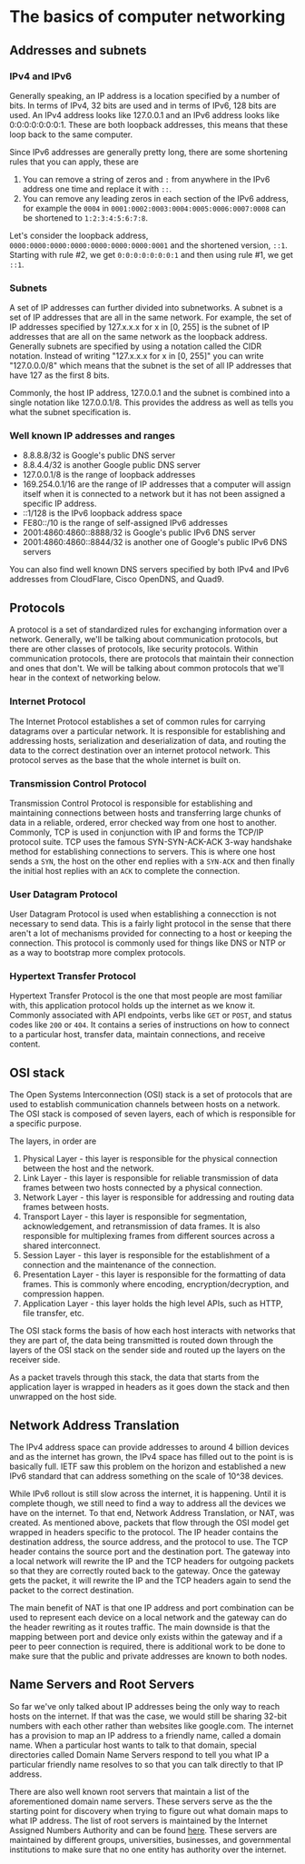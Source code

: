 # The basics of computer networking

## Addresses and subnets

### IPv4 and IPv6

Generally speaking, an IP address is a location specified by a number of bits. In terms of IPv4, 32 bits are used and in terms of IPv6, 128 bits are used. An IPv4 address looks like 127.0.0.1 and an IPv6 address looks like 0:0:0:0:0:0:0:1. These are both loopback addresses, this means that these loop back to the same computer.

Since IPv6 addresses are generally pretty long, there are some shortening rules that you can apply, these are

1. You can remove a string of zeros and `:` from anywhere in the IPv6 address one time and replace it with `::`.
2. You can remove any leading zeros in each section of the IPv6 address, for example the `0004` in `0001:0002:0003:0004:0005:0006:0007:0008` can be shortened to `1:2:3:4:5:6:7:8`.

Let's consider the loopback address, `0000:0000:0000:0000:0000:0000:0000:0001` and the shortened version, `::1`. Starting with rule #2, we get `0:0:0:0:0:0:0:1` and then using rule #1, we get `::1`.

### Subnets

A set of IP addresses can further divided into subnetworks. A subnet is a set of IP addresses that are all in the same network. For example, the set of IP addresses specified by 127.x.x.x for x in [0, 255] is the subnet of IP addresses that are all on the same network as the loopback address. Generally subnets are specified by using a notation called the CIDR notation. Instead of writing "127.x.x.x for x in [0, 255]" you can write "127.0.0.0/8" which means that the subnet is the set of all IP addresses that have 127 as the first 8 bits.

Commonly, the host IP address, 127.0.0.1 and the subnet is combined into a single notation like 127.0.0.1/8. This provides the address as well as tells you what the subnet specification is.

### Well known IP addresses and ranges

- 8.8.8.8/32 is Google's public DNS server
- 8.8.4.4/32 is another Google public DNS server
- 127.0.0.1/8 is the range of loopback addresses
- 169.254.0.1/16 are the range of IP addresses that a computer will assign itself when it is connected to a network but it has not been assigned a specific IP address.
- ::1/128 is the IPv6 loopback address space
- FE80::/10 is the range of self-assigned IPv6 addresses
- 2001:4860:4860::8888/32 is Google's public IPv6 DNS server
- 2001:4860:4860::8844/32 is another one of Google's public IPv6 DNS servers

You can also find well known DNS servers specified by both IPv4 and IPv6 addresses from CloudFlare, Cisco OpenDNS, and Quad9.

## Protocols

A protocol is a set of standardized rules for exchanging information over a network. Generally, we'll be talking about communication protocols, but there are other classes of protocols, like security protocols. Within communication protocols, there are protocols that maintain their connection and ones that don't. We will be talking about common protocols that we'll hear in the context of networking below.

### Internet Protocol

The Internet Protocol establishes a set of common rules for carrying datagrams over a particular network. It is responsible for establishing and addressing hosts, serialization and deserialization of data, and routing the data to the correct destination over an internet protocol network. This protocol serves as the base that the whole internet is built on.

### Transmission Control Protocol

Transmission Control Protocol is responsible for establishing and maintaining connections between hosts and transferring large chunks of data in a reliable, ordered, error checked way from one host to another. Commonly, TCP is used in conjunction with IP and forms the TCP/IP protocol suite. TCP uses the famous SYN-SYN-ACK-ACK 3-way handshake method for establishing connections to servers. This is where one host sends a `SYN`, the host on the other end replies with a `SYN-ACK` and then finally the initial host replies with an `ACK` to complete the connection.

### User Datagram Protocol

User Datagram Protocol is used when establishing a connecction is not necessary to send data. This is a fairly light protocol in the sense that there aren't a lot of mechanisms provided for connecting to a host or keeping the connection. This protocol is commonly used for things like DNS or NTP or as a way to bootstrap more complex protocols.

### Hypertext Transfer Protocol

Hypertext Transfer Protocol is the one that most people are most familiar with, this application protocol holds up the internet as we know it. Commonly associated with API endpoints, verbs like `GET` or `POST`, and status codes like `200` or `404`. It contains a series of instructions on how to connect to a particular host, transfer data, maintain connections, and receive content.

## OSI stack

The Open Systems Interconnection (OSI) stack is a set of protocols that are used to establish communication channels between hosts on a network. The OSI stack is composed of seven layers, each of which is responsible for a specific purpose.

The layers, in order are

1. Physical Layer - this layer is responsible for the physical connection between the host and the network.
2. Link Layer - this layer is responsible for reliable transmission of data frames between two hosts connected by a physical connection.
3. Network Layer - this layer is responsible for addressing and routing data frames between hosts.
4. Transport Layer - this layer is responsible for segmentation, acknowledgement, and retransmission of data frames. It is also responsible for multiplexing frames from different sources across a shared interconnect.
5. Session Layer - this layer is responsible for the establishment of a connection and the maintenance of the connection.
6. Presentation Layer - this layer is responsible for the formatting of data frames. This is commonly where encoding, encryption/decryption, and compression happen.
7. Application Layer - this layer holds the high level APIs, such as HTTP, file transfer, etc.

The OSI stack forms the basis of how each host interacts with networks that they are part of, the data being transmitted is routed down through the layers of the OSI stack on the sender side and routed up the layers on the receiver side.

As a packet travels through this stack, the data that starts from the application layer is wrapped in headers as it goes down the stack and then unwrapped on the host side.

## Network Address Translation

The IPv4 address space can provide addresses to around 4 billion devices and as the internet has grown, the IPv4 space has filled out to the point is is basically full. IETF saw this problem on the horizon and established a new IPv6 standard that can address something on the scale of 10^38 devices.

While IPv6 rollout is still slow across the internet, it is happening. Until it is complete though, we still need to find a way to address all the devices we have on the internet. To that end, Network Address Translation, or NAT, was created. As mentioned above, packets that flow through the OSI model get wrapped in headers specific to the protocol. The IP header contains the destination address, the source address, and the protocol to use. The TCP header contains the source port and the destination port. The gateway into a local network will rewrite the IP and the TCP headers for outgoing packets so that they are correctly routed back to the gateway. Once the gateway gets the packet, it will rewrite the IP and the TCP headers again to send the packet to the correct destination.

The main benefit of NAT is that one IP address and port combination can be used to represent each device on a local network and the gateway can do the header rewriting as it routes traffic. The main downside is that the mapping between port and device only exists within the gateway and if a peer to peer connection is required, there is additional work to be done to make sure that the public and private addresses are known to both nodes.

## Name Servers and Root Servers

So far we've only talked about IP addresses being the only way to reach hosts on the internet. If that was the case, we would still be sharing 32-bit numbers with each other rather than websites like google.com. The internet has a provision to map an IP address to a friendly name, called a domain name. When a particular host wants to talk to that domain, special directories called Domain Name Servers respond to tell you what IP a particular friendly name resolves to so that you can talk directly to that IP address.

There are also well known root servers that maintain a list of the aforementioned domain name servers. These servers serve as the the starting point for discovery when trying to figure out what domain maps to what IP address. The list of root servers is maintained by the Internet Assigned Numbers Authority and can be found [here](https://www.iana.org/domains/root/servers). These servers are maintained by different groups, universities, businesses, and governmental institutions to make sure that no one entity has authority over the internet.
